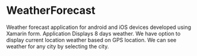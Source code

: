 # WeatherForecast

Weather forecast application for android and iOS devices developed using Xamarin form.
Application Displays 8 days weather. 
We have option to display current location weather based on GPS location.
We can see weather for any city by selecting the city.
